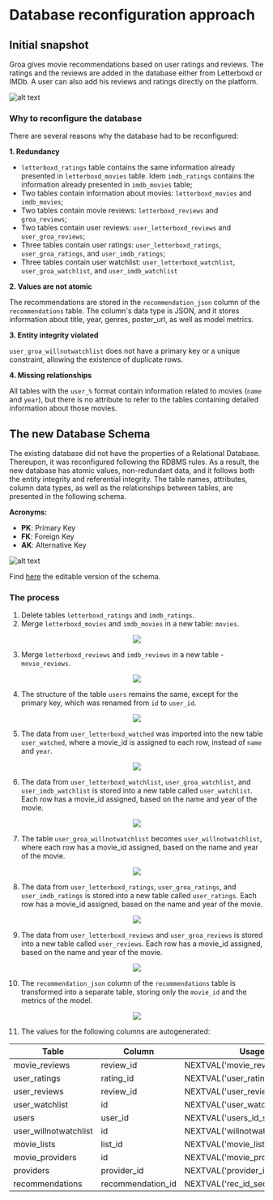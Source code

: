 # Database reconfiguration approach

## Initial snapshot

Groa gives movie recommendations based on user ratings and reviews. The ratings and the reviews are added in the database either from Letterboxd or IMDb. A user can also add his reviews and ratings directly on the platform.

![alt text](img/previous_schema.PNG "Previous Schema")

### Why to reconfigure the database
There are several reasons why the database had to be reconfigured: 

**1. Redundancy**

  * `letterboxd_ratings` table contains the same information already presented in `letterboxd_movies` table. Idem `imdb_ratings` contains the information already presented in `imdb_movies` table;
  * Two tables contain information about movies: `letterboxd_movies` and `imdb_movies`;
  * Two tables contain movie reviews: `letterboxd_reviews` and `groa_reviews`;
  * Two tables contain user reviews: `user_letterboxd_reviews` and `user_groa_reviews`;
  * Three tables contain user ratings: `user_letterboxd_ratings`, `user_groa_ratings`, and `user_imdb_ratings`;
  * Three tables contain user watchlist: `user_letterboxd_watchlist`, `user_groa_watchlist`, and `user_imdb_watchlist`

**2. Values are not atomic**

  The recommendations are stored in the `recommendation_json` column of the `recommendations` table. The column's data type is JSON, and it stores information about title, year, genres, poster_url, as well as model metrics.

**3. Entity integrity violated**

  `user_groa_willnotwatchlist` does not have a primary key or a unique constraint, allowing the existence of duplicate rows.

**4. Missing relationships**

  All tables with the `user_%` format contain information related to movies (`name` and `year`), but there is no attribute to refer to the tables containing detailed information about those movies. 

## The new Database Schema
The existing database did not have the properties of a Relational Database. Thereupon, it was reconfigured following the RDBMS rules. As a result, the new database has atomic values, non-redundant data, and it follows both the entity integrity and referential integrity. The table names, attributes, column data types, as well as the relationships between tables, are presented in the following schema.

**Acronyms:**
- **PK**: Primary Key
- **FK**: Foreign Key
- **AK**: Alternative Key

![alt text](img/current_schema.PNG "Current Schema")

Find [here](https://www.lucidchart.com/invitations/accept/7b6ed3b9-2387-4c66-a93e-31ce3b1346b6) the editable version of the schema.

### The process

1. Delete tables `letterboxd_ratings` and `imdb_ratings`.
2. Merge `letterboxd_movies` and `imdb_movies` in a new table: `movies`.

<p align="center">
  <img src="img/movies.PNG">
</p>

3. Merge `letterboxd_reviews` and `imdb_reviews` in a new table - `movie_reviews`.

<p align="center">
  <img src="img/movie_reviews.PNG">
</p>

4. The structure of the table `users` remains the same, except for the primary key, which was renamed from `id` to `user_id`.

<p align="center">
  <img src="img/users.PNG">
</p>

5. The data from `user_letterboxd_watched` was imported into the new table `user_watched`, where a movie_id is assigned to each row, instead of `name` and `year`.

<p align="center">
  <img src="img/user_watched.PNG">
</p>

6. The data from `user_letterboxd_watchlist`, `user_groa_watchlist`, and `user_imdb_watchlist` is stored into a new table called `user_watchlist`. Each row has a movie_id assigned, based on the name and year of the movie.

<p align="center">
  <img src="img/user_watchlist.PNG">
</p>

7. The table `user_groa_willnotwatchlist` becomes `user_willnotwatchlist`, where each row has a movie_id assigned, based on the name and year of the movie.

<p align="center">
  <img src="img/user_willnotwatchlist.PNG">
</p>

8. The data from `user_letterboxd_ratings`, `user_groa_ratings`, and `user_imdb_ratings` is stored into a new table called `user_ratings`. Each row has a movie_id assigned, based on the name and year of the movie.

<p align="center">
  <img src="img/user_ratings.PNG">
</p>

9. The data from `user_letterboxd_reviews` and `user_groa_reviews` is stored into a new table called `user_reviews`. Each row has a movie_id assigned, based on the name and year of the movie.

<p align="center">
  <img src="img/user_reviews.PNG">
</p>

10. The `recommendation_json` column of the `recommendations` table is transformed into a separate table, storing only the `movie_id` and the metrics of the model.

<p align="center">
  <img src="img/recommendations.PNG">
</p>

11. The values for the following columns are autogenerated:

| Table                 | Column            | Usage                            |
| --------------------- | ----------------- | -------------------------------- |
| movie_reviews         | review_id         | NEXTVAL('movie_review_id_seq')   |
| user_ratings          | rating_id         | NEXTVAL('user_rating_id_seq')    |
| user_reviews          | review_id         | NEXTVAL('user_review_id_seq')    |
| user_watchlist        | id                | NEXTVAL('user_watchlist_id_seq') |
| users                 | user_id           | NEXTVAL('users_id_seq')          |
| user_willnotwatchlist | id                | NEXTVAL('willnotwatch_id_seq')   |
| movie_lists           | list_id           | NEXTVAL('movie_lists_id_seq')    |
| movie_providers       | id                | NEXTVAL('movie_provider_id_seq') |
| providers             | provider_id       | NEXTVAL('provider_id_seq')       |
| recommendations       | recommendation_id | NEXTVAL('rec_id_seq')            |
